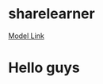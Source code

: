 # sharelearner

[Model Link](https://app.eraser.io/workspace/C92IKHTEWLTeBX3FzzcN?origin=share)

# Hello guys